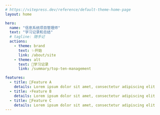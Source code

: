 ```yaml
---
# https://vitepress.dev/reference/default-theme-home-page
layout: home

hero:
  name: "信息系统项目管理师"
  text: "学习记录和总结"
  # tagline: 随手记
  actions:
    - theme: brand
      text: ✨开始
      link: /about/site
    - theme: alt
      text: 🚀学习记录
      link: /summary/top-ten-management

features:
  - title: 🎨Feature A
    details: Lorem ipsum dolor sit amet, consectetur adipiscing elit
  - title: ⚡️Feature B
    details: Lorem ipsum dolor sit amet, consectetur adipiscing elit
  - title: 🎉Feature C
    details: Lorem ipsum dolor sit amet, consectetur adipiscing elit
---
```


